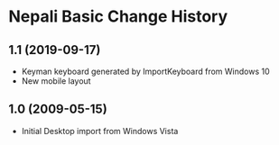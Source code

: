 Nepali Basic Change History
====================

1.1 (2019-09-17)
----------------
* Keyman keyboard generated by ImportKeyboard from Windows 10 
* New mobile layout

1.0 (2009-05-15)
----------------------
* Initial Desktop import from Windows Vista

